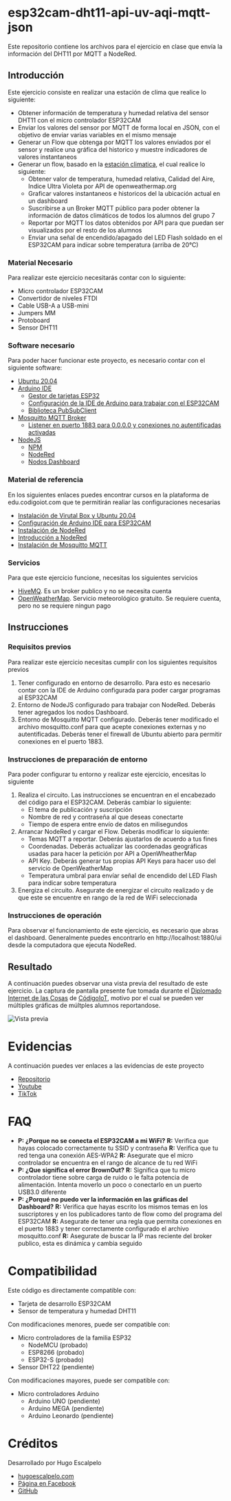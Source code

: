 # esp32cam-dht11-api-uv-aqi-mqtt-json
Este repositorio contiene los archivos para el ejercicio en clase que envía la información del DHT11 por MQTT a NodeRed.

## Introducción
Este ejercicio consiste en realizar una estación de clima que realice lo siguiente:
- Obtener información de temperatura y humedad relativa del sensor DHT11 con el micro controlador ESP32CAM
- Enviar los valores del sensor por MQTT de forma local en JSON, con el objetivo de enviar varias variables en el mismo mensaje
- Generar un Flow que obtenga por MQTT los valores enviados por el sensor y realice una gráfica del historico y muestre indicadores de valores instantaneos
- Generar un flow, basado en la [estación climatica](https://github.com/hugoescalpelo/estacion-clima-nodered-api-temp-hum-uv-aqi/tree/main), el cual realice lo siguiente:
    - Obtener valor de temperatura, humedad relativa, Calidad del Aire, Indice Ultra Violeta por API de openweathermap.org
    - Graficar valores instantaneos e historicos del la ubicación actual en un dashboard
    - Suscribirse a un Broker MQTT público para poder obtener la información de datos climáticos de todos los alumnos del grupo 7
    - Reportar por MQTT los datos obtenidos por API para que puedan ser visualizados por el resto de los alumnos
    - Enviar una señal de encendido/apagado del LED Flash soldado en el ESP32CAM para indicar sobre temperatura (arriba de 20°C)

### Material Necesario

Para realizar este ejercicio necesitarás contar con lo siguiente:

- Micro controlador ESP32CAM
- Convertidor de niveles FTDI
- Cable USB-A a USB-mini
- Jumpers MM
- Protoboard
- Sensor DHT11

### Software necesario

Para poder hacer funcionar este proyecto, es necesario contar con el siguiente software:
- [Ubuntu 20.04](https://releases.ubuntu.com/20.04/)
- [Arduino IDE](https://www.arduino.cc/en/software)
    - [Gestor de tarjetas ESP32](https://github.com/iotechbugs/esp32-arduino/blob/master/docs/arduino-ide/boards_manager.md)
    - [Configuración de la IDE de Arduino para trabajar con el ESP32CAM](https://github.com/iotechbugs/esp32-arduino)
    - [Biblioteca PubSubClient](https://github.com/knolleary/pubsubclient)
- [Mosquitto MQTT Broker](https://mosquitto.org/download/)
    - [Listener en puerto 1883 para 0.0.0.0 y conexiones no autentificadas activadas](https://mosquitto.org/man/mosquitto-conf-5.html)
- [NodeJS](https://nodejs.org/es/)
    - [NPM](https://www.npmjs.com/)
    - [NodeRed](https://nodered.org/docs/getting-started/local)
    - [Nodos Dashboard](https://flows.nodered.org/node/node-red-dashboard)

### Material de referencia

En los siguientes enlaces puedes encontrar cursos en la plataforma de edu.codigoiot.com que te permitirán realiar las configuraciones necesarias

- [Instalación de Virutal Box y Ubuntu 20.04](https://edu.codigoiot.com/course/view.php?id=812)
- [Configuración de Arduino IDE para ESP32CAM](https://edu.codigoiot.com/course/view.php?id=850)
- [Instalación de NodeRed](https://edu.codigoiot.com/course/view.php?id=817)
- [Introducción a NodeRed](https://edu.codigoiot.com/course/view.php?id=278)
- [Instalación de Mosquitto MQTT](https://edu.codigoiot.com/course/view.php?id=818)

### Servicios

Para que este ejercicio funcione, necesitas los siguientes servicios
- [HiveMQ](http://www.mqtt-dashboard.com/). Es un broker publico y no se necesita cuenta
- [OpenWeatherMap](https://openweathermap.org). Servicio meteorológico gratuito. Se requiere cuenta, pero no se requiere ningun pago


## Instrucciones

### Requisitos previos
Para realizar este ejercicio necesitas cumplir con los siguientes requisitos previos

1. Tener configurado en entorno de desarrollo. Para esto es necesario contar con la IDE de Arduino configurada para poder cargar programas al ESP32CAM
2. Entorno de NodeJS configurado para trabajar con NodeRed. Deberás tener agregados los nodos Dashboard.
3. Entorno de Mosquitto MQTT configurado. Deberás tener modificado el archivo mosquitto.conf para que acepte conexiones externas y no autentificadas. Deberás tener el firewall de Ubuntu abierto para permitir conexiones en el puerto 1883.

### Instrucciones de preparación de entorno
Para poder configurar tu entorno y realizar este ejercicio, encesitas lo siguiente

1. Realiza el circuito. Las instrucciones se encuentran en el encabezado del código para el ESP32CAM. Deberás cambiar lo siguiente:
    - El tema de publicación y suscripción
    - Nombre de red y contraseña al que deseas conectarte
    - Tiempo de espera entre envío de datos en milisegundos
2. Arrancar NodeRed y cargar el Flow. Deberás modificar lo siquiente:
    - Temas MQTT a reportar. Deberás ajustarlos de acuerdo a tus fines
    - Coordenadas. Deberás actualizar las coordenadas geográficas usadas para hacer la petición por API a OpenWheatherMap
    - API Key. Deberás generar tus propias API Keys para hacer uso del servicio de OpenWeatherMap
    - Temperatura umbral para envíar señal de encendido del LED Flash para indicar sobre temperatura
3. Energiza el circuito. Asegurate de energizar el circuito realizado y de que este se encuentre en rango de la red de WiFi seleccionada

### Instrucciones de operación

Para observar el funcionamiento de este ejercicio, es necesario que abras el dashboard. Generalmente puedes encontrarlo en http://localhost:1880/ui desde la computadora que ejecuta NodeRed.

## Resultado

A continuación puedes observar una vista previa del resultado de este ejercicio. La captura de pantalla presente fue tomada durante el [Diplomado Internet de las Cosas](https://www.codigoiot.com/curso/seminario-iot-de-samsung-innovation-campus/) de [CódigoIoT](https://www.codigoiot.com), motivo por el cual se pueden ver múltiples gráficas de múltples alumnos reportandose.

![Vista previa](https://github.com/hugoescalpelo/esp32cam-dht11-g7/blob/main/Dashboard%20estacion%20climatica%20API%20y%20Sensores.png?raw=true)

# Evidencias
A continuación puedes ver enlaces a las evidencias de este proyecto

- [Repositorio](https://github.com/hugoescalpelo/esp32cam-dht11-g7)
- [Youtube](https://youtu.be/q8GJ5GMVQMY)
- [TikTok](https://www.tiktok.com/@hugoescalpelo/video/7135200073343896837)



# FAQ

- **P: ¿Porque no se conecta el ESP32CAM a mi WiFi?**
    **R:** Verifica que hayas colocado correctamente tu SSID y contraseña
    **R:** Verifica que tu red tenga una conexión AES-WPA2
    **R:** Asegurate que el micro controlador se encuentra en el rango de alcance de tu red WiFi
- **P: ¿Que significa el error BrownOut?**
    **R:** Significa que tu micro controlador tiene sobre carga de ruido o le falta potencia de alimentación. Intenta moverlo un poco o conectarlo en un puerto USB3.0 diferente
- **P: ¿Porqué no puedo ver la información en las gráficas del Dashboard?**
    **R:** Verifica que hayas escrito los mismos temas en los suscriptores y en los publicadores tanto de flow como del programa del ESP32CAM
    **R:** Asegurate de tener una regla que permita conexiones en el puerto 1883 y tener correctamente configurado el archivo mosquitto.conf
    **R:** Asegurate de buscar la IP mas reciente del broker publico, esta es dinámica y cambia seguido

# Compatibilidad

Este código es directamente compatible con:
- Tarjeta de desarrollo ESP32CAM
- Sensor de temperatura y humedad DHT11

Con modificaciones menores, puede ser compatible con:
- Micro controladores de la familia ESP32
    - NodeMCU (probado)
    - ESP8266 (probado)
    - ESP32-S (probado)
- Sensor DHT22 (pendiente)

Con modificaciones mayores, puede ser compatible con:
- Micro controladores Arduino
    - Arduino UNO (pendiente)
    - Arduino MEGA (pendiente)
    - Arduino Leonardo (pendiente)

# Créditos

Desarrollado por Hugo Escalpelo
- [hugoescalpelo.com](https://hugoescalpelo.com/)
- [Página en Facebook](https://www.facebook.com/Hugo-Escalpelo-Profesional-337708683840136)
- [GitHub](https://github.com/hugoescalpelo)

